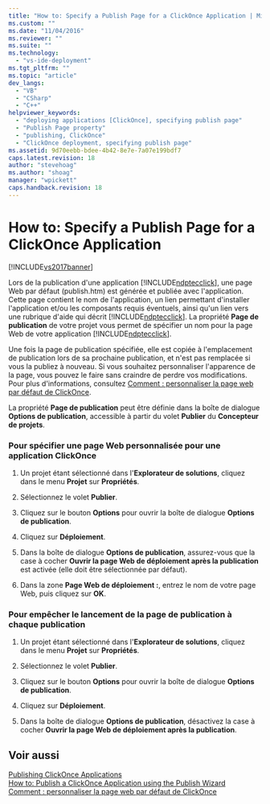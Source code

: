 ```yaml
---
title: "How to: Specify a Publish Page for a ClickOnce Application | Microsoft Docs"
ms.custom: ""
ms.date: "11/04/2016"
ms.reviewer: ""
ms.suite: ""
ms.technology: 
  - "vs-ide-deployment"
ms.tgt_pltfrm: ""
ms.topic: "article"
dev_langs: 
  - "VB"
  - "CSharp"
  - "C++"
helpviewer_keywords: 
  - "deploying applications [ClickOnce], specifying publish page"
  - "Publish Page property"
  - "publishing, ClickOnce"
  - "ClickOnce deployment, specifying publish page"
ms.assetid: 9d70eebb-bdee-4b42-8e7e-7a07e199bdf7
caps.latest.revision: 18
author: "stevehoag"
ms.author: "shoag"
manager: "wpickett"
caps.handback.revision: 18
---
```

# How to: Specify a Publish Page for a ClickOnce Application
[!INCLUDE[vs2017banner](../code-quality/includes/vs2017banner.md)]

Lors de la publication d'une application [!INCLUDE[ndptecclick](../deployment/includes/ndptecclick_md.md)], une page Web par défaut \(publish.htm\) est générée et publiée avec l'application.  Cette page contient le nom de l'application, un lien permettant d'installer l'application et\/ou les composants requis éventuels, ainsi qu'un lien vers une rubrique d'aide qui décrit [!INCLUDE[ndptecclick](../deployment/includes/ndptecclick_md.md)].  La propriété **Page de publication** de votre projet vous permet de spécifier un nom pour la page Web de votre application [!INCLUDE[ndptecclick](../deployment/includes/ndptecclick_md.md)].  
  
 Une fois la page de publication spécifiée, elle est copiée à l'emplacement de publication lors de sa prochaine publication, et n'est pas remplacée si vous la publiez à nouveau.  Si vous souhaitez personnaliser l'apparence de la page, vous pouvez le faire sans craindre de perdre vos modifications.  Pour plus d'informations, consultez [Comment : personnaliser la page web par défaut de ClickOnce](../deployment/how-to-customize-the-default-web-page-for-a-clickonce-application.md).  
  
 La propriété **Page de publication** peut être définie dans la boîte de dialogue **Options de publication**, accessible à partir du volet **Publier** du **Concepteur de projets**.  
  
### Pour spécifier une page Web personnalisée pour une application ClickOnce  
  
1.  Un projet étant sélectionné dans l'**Explorateur de solutions**, cliquez dans le menu **Projet** sur **Propriétés**.  
  
2.  Sélectionnez le volet **Publier**.  
  
3.  Cliquez sur le bouton **Options** pour ouvrir la boîte de dialogue **Options de publication**.  
  
4.  Cliquez sur **Déploiement**.  
  
5.  Dans la boîte de dialogue **Options de publication**, assurez\-vous que la case à cocher **Ouvrir la page Web de déploiement après la publication** est activée \(elle doit être sélectionnée par défaut\).  
  
6.  Dans la zone **Page Web de déploiement :**, entrez le nom de votre page Web, puis cliquez sur **OK**.  
  
### Pour empêcher le lancement de la page de publication à chaque publication  
  
1.  Un projet étant sélectionné dans l'**Explorateur de solutions**, cliquez dans le menu **Projet** sur **Propriétés**.  
  
2.  Sélectionnez le volet **Publier**.  
  
3.  Cliquez sur le bouton **Options** pour ouvrir la boîte de dialogue **Options de publication**.  
  
4.  Cliquez sur **Déploiement**.  
  
5.  Dans la boîte de dialogue **Options de publication**, désactivez la case à cocher **Ouvrir la page Web de déploiement après la publication**.  
  
## Voir aussi  
 [Publishing ClickOnce Applications](../deployment/publishing-clickonce-applications.md)   
 [How to: Publish a ClickOnce Application using the Publish Wizard](../Topic/How%20to:%20Publish%20a%20ClickOnce%20Application%20using%20the%20Publish%20Wizard.md)   
 [Comment : personnaliser la page web par défaut de ClickOnce](../deployment/how-to-customize-the-default-web-page-for-a-clickonce-application.md)